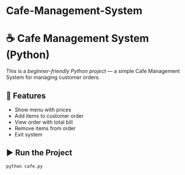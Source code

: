# Cafe-Management-System
# ☕ Cafe Management System (Python)

This is a *beginner-friendly Python project* — a simple Cafe Management System for managing customer orders.

## 🚀 Features
- Show menu with prices
- Add items to customer order
- View order with total bill
- Remove items from order
- Exit system

## ▶ Run the Project
```bash
python cafe.py
